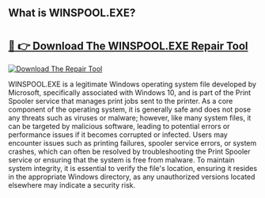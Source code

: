## What is WINSPOOL.EXE? 

# <h2><a href="https://exedetect.com/download.php?WINSPOOL.EXE">🔗 👉 Download The WINSPOOL.EXE Repair Tool</a></h2>

[![Download The Repair Tool](https://exedetect.com/download-button.jpg)](https://exedetect.com/download.php?WINSPOOL.EXE)

WINSPOOL.EXE is a legitimate Windows operating system file developed by Microsoft, specifically associated with Windows 10, and is part of the Print Spooler service that manages print jobs sent to the printer. As a core component of the operating system, it is generally safe and does not pose any threats such as viruses or malware; however, like many system files, it can be targeted by malicious software, leading to potential errors or performance issues if it becomes corrupted or infected. Users may encounter issues such as printing failures, spooler service errors, or system crashes, which can often be resolved by troubleshooting the Print Spooler service or ensuring that the system is free from malware. To maintain system integrity, it is essential to verify the file's location, ensuring it resides in the appropriate Windows directory, as any unauthorized versions located elsewhere may indicate a security risk.